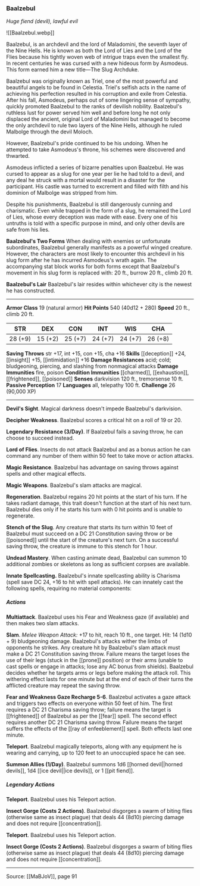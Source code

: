 ### Baalzebul
_Huge fiend (devil), lawful evil_

![[Baalzebul.webp]]

Baalzebul, is an archdevil and the lord of Maladomini, the seventh layer of the Nine Hells. He is known as both the Lord of Lies and the Lord of the Flies because his tightly woven web of intrigue traps even the smallest fly. In recent centuries he was cursed with a new hideous form by Asmodeus. This form earned him a new title—The Slug Archduke.

Baalzebul was originally known as Triel, one of the most powerful and beautiful angels to be found in Celestia. Triel's selfish acts in the name of achieving his perfection resulted in his corruption and exile from Celestia. After his fall, Asmodeus, perhaps out of some lingering sense of sympathy, quickly promoted Baalzebul to the ranks of devilish nobility. Baalzebul's ruthless lust for power served him well and before long he not only displaced the ancient, original Lord of Maladomini but managed to become the only archdevil to rule two layers of the Nine Hells, although he ruled Malbolge through the devil Moloch.

However, Baalzebul's pride continued to be his undoing. When he attempted to take Asmodeus's throne, his schemes were discovered and thwarted.

Asmodeus inflicted a series of bizarre penalties upon Baalzebul. He was cursed to appear as a slug for one year per lie he had told to a devil, and any deal he struck with a mortal would result in a disaster for the participant. His castle was turned to excrement and filled with filth and his dominion of Malbolge was stripped from him.

Despite his punishments, Baalzebul is still dangerously cunning and charismatic. Even while trapped in the form of a slug, he remained the Lord of Lies, whose every deception was made with ease. Every one of his untruths is told with a specific purpose in mind, and only other devils are safe from his lies.

**Baalzebul's Two Forms** When dealing with enemies or unfortunate subordinates, Baalzebul generally manifests as a powerful winged creature. However, the characters are most likely to encounter this archdevil in his slug form after he has incurred Asmodeus's wrath again. The accompanying stat block works for both forms except that Baalzebul's movement in his slug form is replaced with: 20 ft., burrow 20 ft., climb 20 ft.


**Baalzebul's Lair** Baalzebul's lair resides within whichever city is the newest he has constructed.




---

**Armor Class** 19 (natural armor)
**Hit Points** 540 (40d12 + 280)
**Speed** 20 ft., climb 20 ft.

| STR     | DEX     | CON     | INT     | WIS     | CHA     |
|---------|---------|---------|---------|---------|---------|
| 28 (+9) | 15 (+2) | 25 (+7) | 24 (+7) | 24 (+7) | 26 (+8) |

**Saving Throws** str +17, int +15, con +15, cha +16
**Skills** [[deception]] +24, [[insight]] +15, [[intimidation]] +16
**Damage Resistances** acid; cold; bludgeoning, piercing, and slashing from nonmagical attacks
**Damage Immunities** fire, poison
**Condition Immunities** [[charmed]], [[exhaustion]], [[frightened]], [[poisoned]]
**Senses** darkvision 120 ft., tremorsense 10 ft.
**Passive Perception** 17
**Languages** all, telepathy 100 ft.
**Challenge** 26 (90,000 XP)

---

**Devil's Sight**. Magical darkness doesn't impede Baalzebul's darkvision.

**Decipher Weakness**. Baalzebul scores a critical hit on a roll of 19 or 20.

**Legendary Resistance (3/Day)**. If Baalzebul fails a saving throw, he can choose to succeed instead.

**Lord of Flies**. Insects do not attack Baalzebul and as a bonus action he can command any number of them within 50 feet to take move or action attacks.

**Magic Resistance**. Baalzebul has advantage on saving throws against spells and other magical effects.

**Magic Weapons**. Baalzebul's slam attacks are magical.

**Regeneration**. Baalzebul regains 20 hit points at the start of his turn. If he takes radiant damage, this trait doesn't function at the start of his next turn. Baalzebul dies only if he starts his turn with 0 hit points and is unable to regenerate.

**Stench of the Slug**. Any creature that starts its turn within 10 feet of Baalzebul must succeed on a DC 21 Constitution saving throw or be [[poisoned]] until the start of the creature's next turn. On a successful saving throw, the creature is immune to this stench for 1 hour.

**Undead Mastery**. When casting animate dead, Baalzebul can summon 10 additional zombies or skeletons as long as sufficient corpses are available.

**Innate Spellcasting.** Baalzebul's innate spellcasting ability is Charisma (spell save DC 24, +16 to hit with spell attacks). He can innately cast the following spells, requiring no material components:

##### Actions
**Multiattack**. Baalzebul uses his Fear and Weakness gaze (if available) and then makes two slam attacks.

**Slam**. _Melee Weapon Attack:_ +17 to hit, reach 10 ft., one target. Hit: 14 (1d10 + 9) bludgeoning damage. Baalzebul's attacks wither the limbs of opponents he strikes. Any creature hit by Baalzebul's slam attack must make a DC 21 Constitution saving throw. Failure means the target loses the use of their legs (stuck in the [[prone]] position) or their arms (unable to cast spells or engage in attacks; lose any AC bonus from shields). Baalzebul decides whether he targets arms or legs before making the attack roll. This withering effect lasts for one minute but at the end of each of their turns the afflicted creature may repeat the saving throw.

**Fear and Weakness Gaze Recharge 5-6**. Baalzebul activates a gaze attack and triggers two effects on everyone within 50 feet of him. The first requires a DC 21 Charisma saving throw; failure means the target is [[frightened]] of Baalzebul as per the [[fear]] spell. The second effect requires another DC 21 Charisma saving throw. Failure means the target suffers the effects of the [[ray of enfeeblement]] spell. Both effects last one minute.

**Teleport**. Baalzebul magically teleports, along with any equipment he is wearing and carrying, up to 120 feet to an unoccupied space he can see.

**Summon Allies (1/Day)**. Baalzebul summons 1d6 [[horned devil||horned devils]], 1d4 [[ice devil||ice devils]], or 1 [[pit fiend]].

##### Legendary Actions
**Teleport**. Baalzebul uses his Teleport action.

**Insect Gorge (Costs 2 Actions)**. Baalzebul disgorges a swarm of biting flies (otherwise same as insect plague) that deals 44 (8d10) piercing damage and does not require [[concentration]].

**Teleport**. Baalzebul uses his Teleport action.

**Insect Gorge (Costs 2 Actions)**. Baalzebul disgorges a swarm of biting flies (otherwise same as insect plague) that deals 44 (8d10) piercing damage and does not require [[concentration]].


---

Source: [[MaBJoV]], page 91
